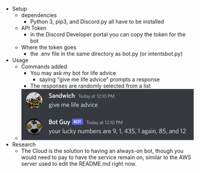  - Setup
	- dependencies
		- Python 3, pip3, and Discord.py all have to be installed
	- API Token
		- in the Discord Developer portal you can copy the token for the bot
	- Where the token goes
		- the .env file in the same directory as bot.py (or intentsbot.py)
- Usage
	- Commands added
		- You may ask my bot for life advice
			- saying "give me life advice" prompts a response
		- The responses are randomly selected from a list
	- ![The machines begin to steal the jobs of social workers](Documentation_1.png)
- Research
	- The Cloud is the solution to having an always-on bot, though you would need to pay to have the service remain on, similar to the AWS server used to edit the README.md right now.
